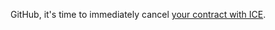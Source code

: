 GitHub, it's time to immediately cancel [your contract with ICE](https://github.com/drop-ice/dear-github-2.0).
